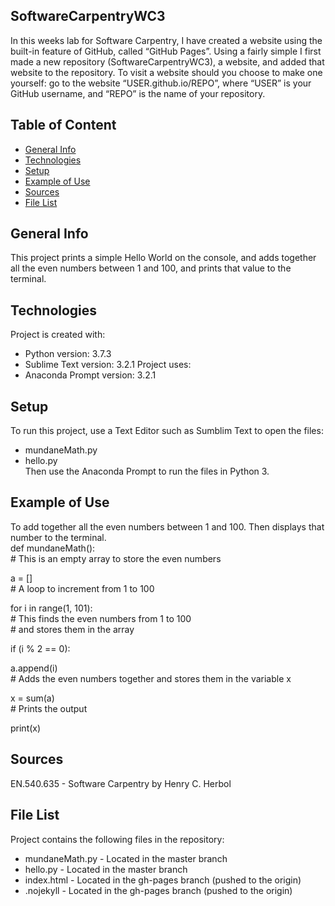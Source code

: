## SoftwareCarpentryWC3
In this weeks lab for Software Carpentry, I have created a website using the built-in feature of GitHub, called “GitHub Pages”. Using a fairly simple I first made a new repository (SoftwareCarpentryWC3), a website, and added that website to the repository. To visit a website should you choose to make one yourself: go to the website “USER.github.io/REPO”, where “USER” is your GitHub username, and “REPO” is the name of
your repository.
## Table of Content
* [General Info](#general-info)
* [Technologies](#technologies)
* [Setup](#setup)
* [Example of Use](#example-of-use)
* [Sources](#sources)
* [File List](#file-list)
## General Info
This project prints a simple Hello World on the console, and adds together 
all the even numbers between 1 and 100, and prints that value to the terminal.
## Technologies
Project is created with:
* Python version: 3.7.3
* Sublime Text version: 3.2.1
Project uses:
* Anaconda Prompt version: 3.2.1
## Setup
To run this project, use a Text Editor such as Sumblim Text to open the files:
* mundaneMath.py 
* hello.py <br>
Then use the Anaconda Prompt to run the files in Python 3.
## Example of Use
To add together all the even numbers between 1 and 100. Then displays that number to the terminal. <br>
def mundaneMath(): <br>
    # This is an empty array to store the even numbers <br>
    <p> a = [] <br>
    # A loop to increment from 1 to 100 <br>
    <p> for i in range(1, 101): <br>
        # This finds the even numbers from 1 to 100 <br>
        # and stores them in the array <br>
        <p> if (i % 2 == 0): <br>
            <p> a.append(i) <br>
    # Adds the even numbers together and stores them in the variable x <br>
    <p> x = sum(a) <br>
    # Prints the output <br>
    <p> print(x) <br>
## Sources
EN.540.635 - Software Carpentry by Henry C. Herbol
## File List
Project contains the following files in the repository:
* mundaneMath.py - Located in the master branch
* hello.py - Located in the master branch
* index.html - Located in the gh-pages branch (pushed to the origin)
* .nojekyll - Located in the gh-pages branch (pushed to the origin)
